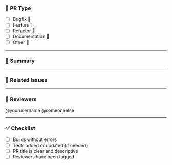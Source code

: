 ### 📌 PR Type
<!-- Select one -->
- [ ] Bugfix 🐛
- [ ] Feature ✨
- [ ] Refactor 🔧
- [ ] Documentation 📝
- [ ] Other 🔁

---

### 📝 Summary
<!-- Brief description of what this PR does -->

---

### 🔗 Related Issues
<!-- e.g. Fixes #12, Closes #34 -->

---

### 👀 Reviewers
<!-- Mention people you'd like to review this -->
@yourusername @someoneelse

---

### ✅ Checklist
- [ ] Builds without errors
- [ ] Tests added or updated (if needed)
- [ ] PR title is clear and descriptive
- [ ] Reviewers have been tagged
